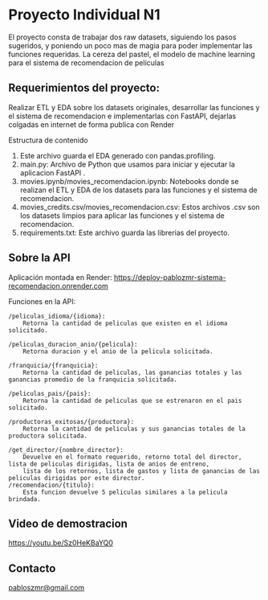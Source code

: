 # Proyecto Individual N1

El proyecto consta de trabajar dos raw datasets, siguiendo los pasos sugeridos, y poniendo un poco mas de magia para poder implementar las funciones requeridas. La cereza del pastel, el modelo de machine learning para el sistema de recomendacion de peliculas

## Requerimientos del proyecto:
Realizar ETL y EDA sobre los datasets originales, desarrollar las funciones y el sistema de recomendacion e implementarlas con FastAPI, dejarlas colgadas en internet de forma publica con Render

Estructura de contenido

1. Este archivo guarda el EDA generado con pandas.profiling.
2. main.py: Archivo de Python que usamos para iniciar y ejecutar la aplicacion FastAPI .
3. movies.ipynb/movies_recomendacion.ipynb: Notebooks donde se realizan el ETL y EDA de los datasets para las funciones y el sistema de recomendacion.
4. movies_credits.csv/movies_recomendacion.csv: Estos archivos .csv son los datasets limpios para aplicar las funciones y el sistema de recomendacion.
5. requirements.txt: Este archivo guarda las librerias del proyecto.


## Sobre la API

Aplicación montada en Render: https://deploy-pablozmr-sistema-recomendacion.onrender.com

Funciones en la API:

    /peliculas_idioma/{idioma}: 
        Retorna la cantidad de peliculas que existen en el idioma solicitado.

    /peliculas_duracion_anio/{pelicula}:
        Retorna duracion y el anio de la pelicula solicitada.

    /franquicia/{franquicia}:
        Retorna la cantidad de peliculas, las ganancias totales y las ganancias promedio de la franquicia solicitada.

    /peliculas_pais/{pais}:
        Retorna la cantidad de peliculas que se estrenaron en el pais solicitado.

    /productoras_exitosas/{productora}:
        Retorna la cantidad de peliculas y sus ganancias totales de la productora solicitada.

    /get_director/{nombre_director}:
        Devuelve en el formato requerido, retorno total del director, lista de peliculas dirigidas, lista de anios de entreno, 
        lista de los retornos, lista de gastos y lista de ganancias de las peliculas dirigidas por este director.
    /recomendacion/{titulo}:
        Esta funcion devuelve 5 peliculas similares a la pelicula brindada.

## Video de demostracion

https://youtu.be/Sz0HeKBaYQ0

## Contacto

pabloszmr@gmail.com
